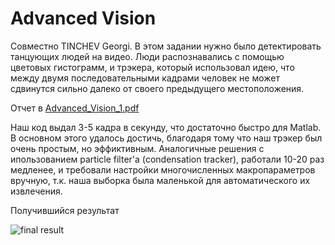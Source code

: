 # Advanced Vision

Совместно TINCHEV Georgi.
В этом задании нужно было детектировать танцующих людей на видео. 
Люди распознавались с помощью цветовых гистограмм, и трэкера, который
использовал идею, что между двумя последовательными кадрами человек не
может сдвинутся сильно далеко от своего предыдущего местоположения.

Отчет в [Advanced_Vision_1.pdf](https://github.com/rb-kuddai/av_human_detection_ru/blob/master/src/Advanced_Vision_1.pdf)

Наш код выдал 3-5 кадра в секунду, что достаточно быстро для Matlab. В основном этого удалось достичь, благодаря тому что наш трэкер был очень простым, но эффиктивным. Аналогичные решения с ипользованием particle filter'а (condensation tracker), работали 10-20 раз медленее, и требовали настройки многочисленных макропараметров вручную, т.к. наша выборка была маленькой для автоматического их извлечения.

Получившийся результат

![final result](av_1_anim.gif)
